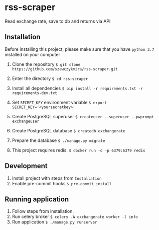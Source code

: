 # rss-scraper
Read exchange rate, save to db and returns via API


## Installation
Before installing this project, please make sure that you have `python 3.7` installed on your computer

1. Clone the repository
`$ git clone https://github.com/szewczykmira/rss-scraper.git`

2. Enter the directory
`$ cd rss-scraper`

3. Install all dependencies
`$ pip install -r requirements.txt -r requirements-dev.txt`

4. Set `SECRET_KEY` environment variable
`$ export SECRET_KEY='<yoursecretkey>'`

5. Create PostgreSQL superuser
`$ createuser --superuser --pwprompt exchangeuser`

6. Create PostgreSQL database
`$ createdb exchangerate`

7. Prepare the database
`$ ./manage.py migrate`

 8. This project requires redis.
 `$ docker run -d -p 6379:6379 redis`


## Development
1. Install project with steps from `Installation`
2. Enable pre-commit hooks `$ pre-commit install`


## Running application
1. Follow steps from installation.
2. Run celery broker
`$ celery -A exchangerate worker -l info`
3. Run application
`$ ./manage.py runserver`
